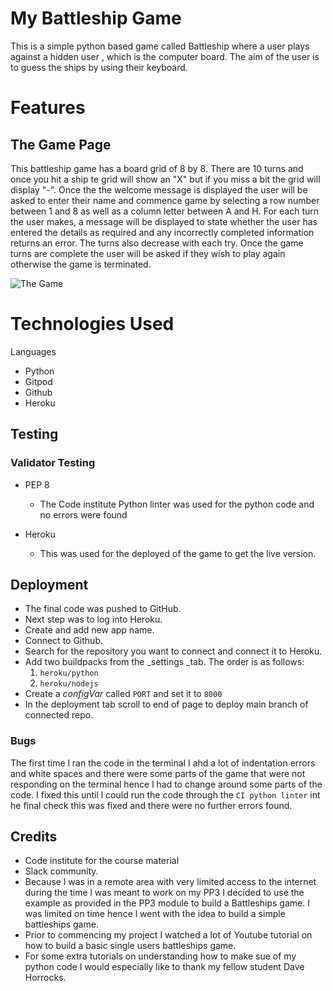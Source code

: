 # My Battleship Game

This is a simple python based game called Battleship where a user plays against a hidden user , which is the computer board. The aim of the user is to guess the ships by using their keyboard.

# Features 

## The Game Page

This battleship game has a board grid of 8 by 8. There are 10 turns and once you hit a ship te grid will show an "X" but if you miss a bit the grid will
display "-". 
Once the the welcome message is displayed the user will be asked to enter their name and commence game by selecting a row number between 1 and 8 as well as a column letter between A and H. For each turn the user makes, a message will be displayed to state whether the user has entered the details as required and any incorrectly completed information returns an error. The turns also decrease with each try. Once the game turns are complete the user will be asked if they wish to play again otherwise the game is terminated. 

![The Game]()

# Technologies Used

Languages
- Python
- Gitpod
- Github
- Heroku

## Testing 

### Validator Testing 

- PEP 8
    - The Code institute Python linter was used for the python code and no errors were found

- Heroku
     - This was used for the deployed of the game to get the live version.

## Deployment

- The final code was pushed to GitHub.
- Next step was to log into Heroku.
- Create and add new app name.
- Connect to Github.
- Search for the repository you want to connect and connect it to Heroku.
- Add two buildpacks from the _settings _tab. The order is as follows:
    1. `heroku/python`
    2. `heroku/nodejs`
- Create a _configVar_ called `PORT`  and set it to `8000`
- In the deployment tab scroll to end of page to deploy main branch of connected repo.

### Bugs
The first time l ran the code in the terminal I ahd a lot of indentation errors and white spaces and there were some parts of the game 
that were not responding on the terminal hence l had to change around some parts of the code. I fixed this until l could run the code through
the `CI python linter` int he final check this was fixed and there were no further errors found.

## Credits 
- Code institute for the course material
- Slack community.
- Because l was in a remote area with very limited access to the internet during the time l was meant to work on my PP3 I decided to use the example as provided in the PP3 module to build a Battleships game.
I was limited on time hence l went with the idea to build a simple battleships game.
- Prior to commencing my project I watched a lot of Youtube tutorial on how to build a basic single users battleships game. 
- For some extra tutorials on understanding how to make sue of my python code I would especially like to thank my fellow student Dave Horrocks. 